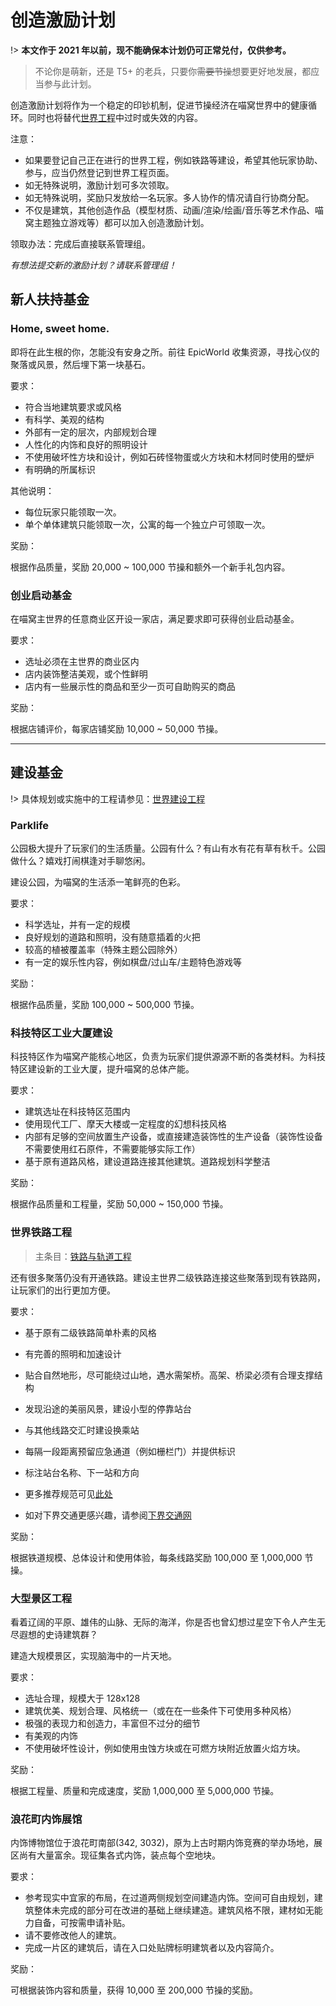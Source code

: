 # 创造激励计划

!> **本文作于 2021 年以前，现不能确保本计划仍可正常兑付，仅供参考。**

> 不论你是萌新，还是 T5+ 的老兵，只要你~~需要节操~~想要更好地发展，都应当参与此计划。

创造激励计划将作为一个稳定的印钞机制，促进节操经济在喵窝世界中的健康循环。同时也将替代[世界工程](legacy/nyaa/projects.md)中过时或失效的内容。

注意：

- 如果要登记自己正在进行的世界工程，例如铁路等建设，希望其他玩家协助、参与，应当仍然登记到世界工程页面。
- 如无特殊说明，激励计划可多次领取。
- 如无特殊说明，奖励只发放给一名玩家。多人协作的情况请自行协商分配。
- 不仅是建筑，其他创造作品（模型材质、动画/渲染/绘画/音乐等艺术作品、喵窝主题独立游戏等）都可以加入创造激励计划。

领取办法：完成后直接联系管理组。

*有想法提交新的激励计划？请联系管理组！*

## 新人扶持基金
### Home, sweet home.

即将在此生根的你，怎能没有安身之所。前往 EpicWorld 收集资源，寻找心仪的聚落或风景，然后埋下第一块基石。

要求：

- 符合当地建筑要求或风格
- 有科学、美观的结构
- 外部有一定的层次，内部规划合理
- 人性化的内饰和良好的照明设计
- 不使用破坏性方块和设计，例如石砖怪物蛋或火方块和木材同时使用的壁炉
- 有明确的所属标识

其他说明：

- 每位玩家只能领取一次。
- 单个单体建筑只能领取一次，公寓的每一个独立户可领取一次。

奖励：

根据作品质量，奖励 20,000 ~ 100,000 节操和额外一个新手礼包内容。

### 创业启动基金

在喵窝主世界的任意商业区开设一家店，满足要求即可获得创业启动基金。

要求：

- 选址必须在主世界的商业区内
- 店内装饰整洁美观，或个性鲜明
- 店内有一些展示性的商品和至少一页可自助购买的商品

奖励：

根据店铺评价，每家店铺奖励 10,000 ~ 50,000 节操。



------
## 建设基金

!> 具体规划或实施中的工程请参见：[世界建设工程](nyaa/projects.md)

### Parklife

公园极大提升了玩家们的生活质量。公园有什么？有山有水有花有草有秋千。公园做什么？嬉戏打闹棋逢对手聊悠闲。

建设公园，为喵窝的生活添一笔鲜亮的色彩。

要求：

- 科学选址，并有一定的规模
- 良好规划的道路和照明，没有随意插着的火把
- 较高的植被覆盖率（特殊主题公园除外）
- 有一定的娱乐性内容，例如棋盘/过山车/主题特色游戏等

奖励：

根据作品质量，奖励 100,000 ~ 500,000 节操。

### 科技特区工业大厦建设

科技特区作为喵窝产能核心地区，负责为玩家们提供源源不断的各类材料。为科技特区建设新的工业大厦，提升喵窝的总体产能。

要求：

- 建筑选址在科技特区范围内
- 使用现代工厂、摩天大楼或一定程度的幻想科技风格
- 内部有足够的空间放置生产设备，或直接建造装饰性的生产设备（装饰性设备不需要使用红石原件，不需要能够实际工作）
- 基于原有道路风格，建设道路连接其他建筑。道路规划科学整洁

奖励：

根据作品质量和工程量，奖励 50,000 ~ 150,000 节操。

### 世界铁路工程

> 主条目：[铁路与轨道工程](nyaa/projects/railway)

还有很多聚落仍没有开通铁路。建设主世界二级铁路连接这些聚落到现有铁路网，让玩家们的出行更加方便。

要求：

- 基于原有二级铁路简单朴素的风格
- 有完善的照明和加速设计
- 贴合自然地形，尽可能绕过山地，遇水需架桥。高架、桥梁必须有合理支撑结构
- 发现沿途的美丽风景，建设小型的停靠站台
- 与其他线路交汇时建设换乘站
- 每隔一段距离预留应急通道（例如栅栏门）并提供标识
- 标注站台名称、下一站和方向
- 更多推荐规范可见[此处](nyaa/projects/railway#secondary)


- 如对下界交通更感兴趣，请参阅[下界交通网](nyaa/projects/nether-traffic)

奖励：

根据铁道规模、总体设计和使用体验，每条线路奖励 100,000 至 1,000,000 节操。

### 大型景区工程

看着辽阔的平原、雄伟的山脉、无际的海洋，你是否也曾幻想过星空下令人产生无尽遐想的史诗建筑群？

建造大规模景区，实现脑海中的一片天地。

要求：

- 选址合理，规模大于 128x128
- 建筑优美、规划合理、风格统一（或在在一些条件下可使用多种风格）
- 极强的表现力和创造力，丰富但不过分的细节
- 有美观的内饰
- 不使用破坏性设计，例如使用虫蚀方块或在可燃方块附近放置火焰方块。

奖励：

根据工程量、质量和完成速度，奖励 1,000,000 至 5,000,000 节操。

### 浪花町内饰展馆

内饰博物馆位于浪花町南部(342, 3032)，原为上古时期内饰竞赛的举办场地，展区尚有大量富余。现征集各式内饰，装点每个空地块。

要求：

- 参考现实中宜家的布局，在过道两侧规划空间建造内饰。空间可自由规划，建筑整体未完成的部分可在改进的基础上继续建造。建筑风格不限，建材如无能力自备，可按需申请补贴。
- 请不要修改他人的建筑。
- 完成一片区的建筑后，请在入口处贴牌标明建筑者以及内容简介。

奖励：

可根据装饰内容和质量，获得 10,000 至 200,000 节操的奖励。
